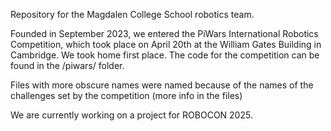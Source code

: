 Repository for the Magdalen College School robotics team.

Founded in September 2023, we entered the PiWars International Robotics Competition, which took place on April 20th at the William Gates Building in Cambridge. 
We took home first place. The code for the competition can be found in the /piwars/ folder. 

Files with more obscure names were named because of the names of the challenges set by the competition (more info in the files)


We are currently working on a project for ROBOCON 2025. 
